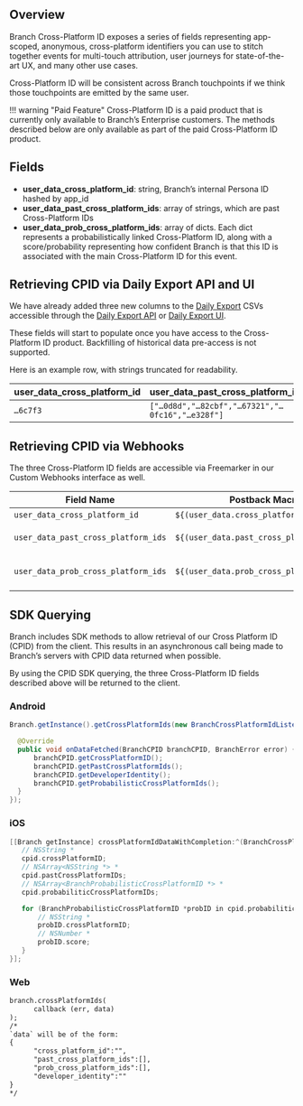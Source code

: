 ## Overview

Branch Cross-Platform ID exposes a series of fields representing app-scoped, anonymous, cross-platform identifiers you can use to stitch together events for multi-touch attribution, user journeys for state-of-the-art UX, and many other use cases.

Cross-Platform ID will be consistent across Branch touchpoints if we think those touchpoints are emitted by the same user.


!!! warning "Paid Feature"
    Cross-Platform ID is a paid product that is currently only available to Branch’s Enterprise customers. The methods described below are only available as part of the paid Cross-Platform ID product.


## Fields

- <notranslate>**user_data_cross_platform_id**</notranslate>: string, Branch’s internal Persona ID hashed by app_id
- <notranslate>**user_data_past_cross_platform_ids**</notranslate>: array of strings, which are past Cross-Platform IDs
- <notranslate>**user_data_prob_cross_platform_ids**</notranslate>: array of dicts. Each dict represents a probabilistically linked Cross-Platform ID, along with a score/probability representing how confident Branch is that this ID is associated with the main Cross-Platform ID for this event.

## Retrieving CPID via Daily Export API and UI

We have already added three new columns to the [Daily Export](https://docs.branch.io/exports/daily-exports/) CSVs accessible through the [Daily Export API](https://docs.branch.io/exports/daily-exports/#access-via-api) or [Daily Export UI](https://docs.branch.io/exports/daily-exports/#access-via-branch-dashboard).

These fields will start to populate once you have access to the Cross-Platform ID product. Backfilling of historical data pre-access is not supported.

Here is an example row, with strings truncated for readability.

| user_data_cross_platform_id | user_data_past_cross_platform_ids | user_data_prob_cross_platform_ids |
| --- | --- | --- |
| `…6c7f3` | `["…0d8d","…82cbf","…67321","…0fc16","…e328f"]` | `[{"id":"...c7510","probability":0.9092076420783997}]` |


## Retrieving CPID via Webhooks

The three Cross-Platform ID fields are accessible via Freemarker in our Custom Webhooks interface as well.

| Field Name | Postback Macro | Type | Sample Usage |
| --- | --- | --- | --- |
| `user_data_cross_platform_id` | `${(user_data.cross_platform_id)!}` | String | `cpid=${(user_data.cross_platform_id)!}` |
| `user_data_past_cross_platform_ids` | `${(user_data.past_cross_platform_ids)!}` | Array | `past_cpids=<@loop data=user_data.past_cross_platform_ids>${key}=${(val)!}<@sep>&</@sep></@loop>` |
| `user_data_prob_cross_platform_ids` | `${(user_data.prob_cross_platform_ids)!}` | Array of Dicts | `prob_cpids=<@urlencode><@jsonmap><@loop data=user_data.past_cross_platform_ids>\"${key}\":\"${(val)!}\"<@sep>,</@sep></@loop></@jsonmap></@urlencode>` |


## SDK Querying

Branch includes SDK methods to allow retrieval of our Cross Platform ID (CPID) from the client. This results in an asynchronous call being made to Branch’s servers with CPID data returned when possible.

By using the CPID SDK querying, the three Cross-Platform ID fields described above will be returned to the client.


### Android

```java
Branch.getInstance().getCrossPlatformIds(new BranchCrossPlatformIdListener() {

  @Override
  public void onDataFetched(BranchCPID branchCPID, BranchError error) {
      branchCPID.getCrossPlatformID();
      branchCPID.getPastCrossPlatformIds();
      branchCPID.getDeveloperIdentity();
      branchCPID.getProbabilisticCrossPlatformIds();
  }
});
```

### iOS

```objective-c
[[Branch getInstance] crossPlatformIdDataWithCompletion:^(BranchCrossPlatformID *cpid) {
   // NSString *
   cpid.crossPlatformID;
   // NSArray<NSString *> *
   cpid.pastCrossPlatformIDs;
   // NSArray<BranchProbabilisticCrossPlatformID *> *
   cpid.probabiliticCrossPlatformIDs;

   for (BranchProbabilisticCrossPlatformID *probID in cpid.probabiliticCrossPlatformIDs) {
       // NSString *
       probID.crossPlatformID;
       // NSNumber *
       probID.score;
   }
}];
```

### Web

```html
branch.crossPlatformIds(
      callback (err, data)
);
/*
`data` will be of the form:
{
      "cross_platform_id":"",
      "past_cross_platform_ids":[],
      "prob_cross_platform_ids":[],
      "developer_identity":""
}
*/
```
